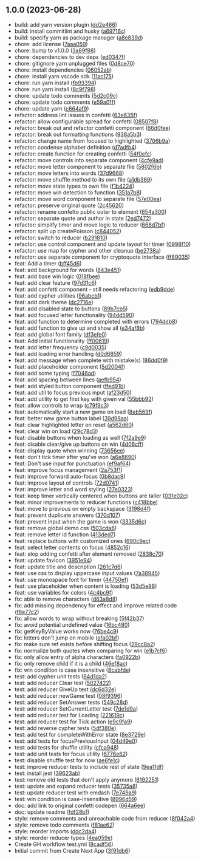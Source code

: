 ## 1.0.0 (2023-06-28)

* build: add yarn version plugin ([dd2e466](https://github.com/Rykus0/cryptoquote/commit/dd2e466))
* build: install commitlint and husky ([a69716c](https://github.com/Rykus0/cryptoquote/commit/a69716c))
* build: specify yarn as package manager ([a8e839d](https://github.com/Rykus0/cryptoquote/commit/a8e839d))
* chore: add license ([7aaa059](https://github.com/Rykus0/cryptoquote/commit/7aaa059))
* chore: bump to v1.0.0 ([3a89f88](https://github.com/Rykus0/cryptoquote/commit/3a89f88))
* chore: dependencies to dev deps ([ed0347f](https://github.com/Rykus0/cryptoquote/commit/ed0347f))
* chore: gitignore yarn unplugged files ([0d8ce70](https://github.com/Rykus0/cryptoquote/commit/0d8ce70))
* chore: install dependencies ([06052ab](https://github.com/Rykus0/cryptoquote/commit/06052ab))
* chore: install yarn vscode sdk ([11ac175](https://github.com/Rykus0/cryptoquote/commit/11ac175))
* chore: run yarn install ([fb93394](https://github.com/Rykus0/cryptoquote/commit/fb93394))
* chore: run yarn install ([8c9f798](https://github.com/Rykus0/cryptoquote/commit/8c9f798))
* chore: update todo comments ([5d2c09c](https://github.com/Rykus0/cryptoquote/commit/5d2c09c))
* chore: update todo comments ([e59a01f](https://github.com/Rykus0/cryptoquote/commit/e59a01f))
* chore: update yarn ([c664af9](https://github.com/Rykus0/cryptoquote/commit/c664af9))
* refactor: address lint issues in confetti ([63e635f](https://github.com/Rykus0/cryptoquote/commit/63e635f))
* refactor: allow configurable spread for confetti ([08507f8](https://github.com/Rykus0/cryptoquote/commit/08507f8))
* refactor: break out and refactor confetti component ([66d0fee](https://github.com/Rykus0/cryptoquote/commit/66d0fee))
* refactor: break out formatting functions ([938a5b3](https://github.com/Rykus0/cryptoquote/commit/938a5b3))
* refactor: change name from focused to highlighted ([3706b9a](https://github.com/Rykus0/cryptoquote/commit/3706b9a))
* refactor: condense alphabet definition ([d7adfb4](https://github.com/Rykus0/cryptoquote/commit/d7adfb4))
* refactor: create function for creating confetti ([54f0efc](https://github.com/Rykus0/cryptoquote/commit/54f0efc))
* refactor: move controls into separate component ([4cfe9ad](https://github.com/Rykus0/cryptoquote/commit/4cfe9ad))
* refactor: move letter component to separate file ([5802f6b](https://github.com/Rykus0/cryptoquote/commit/5802f6b))
* refactor: move letters into words ([37d9668](https://github.com/Rykus0/cryptoquote/commit/37d9668))
* refactor: move shuffle method to its own file ([a1db369](https://github.com/Rykus0/cryptoquote/commit/a1db369))
* refactor: move state types to own file ([f1b4224](https://github.com/Rykus0/cryptoquote/commit/f1b4224))
* refactor: move win detection to function ([351a7b8](https://github.com/Rykus0/cryptoquote/commit/351a7b8))
* refactor: move word component to separate file ([57e00ea](https://github.com/Rykus0/cryptoquote/commit/57e00ea))
* refactor: preserve original quote ([2c45620](https://github.com/Rykus0/cryptoquote/commit/2c45620))
* refactor: rename confetto public outer to element ([654a300](https://github.com/Rykus0/cryptoquote/commit/654a300))
* refactor: separate quote and author in state ([2ed7472](https://github.com/Rykus0/cryptoquote/commit/2ed7472))
* refactor: simplify timer and move logic to reducer ([668d7bf](https://github.com/Rykus0/cryptoquote/commit/668d7bf))
* refactor: split up createPoisson ([c844052](https://github.com/Rykus0/cryptoquote/commit/c844052))
* refactor: switch to reducer ([b291810](https://github.com/Rykus0/cryptoquote/commit/b291810))
* refactor: use control component and update layout for timer ([0998f10](https://github.com/Rykus0/cryptoquote/commit/0998f10))
* refactor: use map for cypher and other cleanup ([be2738a](https://github.com/Rykus0/cryptoquote/commit/be2738a))
* refactor: use separate component for cryptoquote interface ([ff89035](https://github.com/Rykus0/cryptoquote/commit/ff89035))
* feat: Add a timer ([bff45d6](https://github.com/Rykus0/cryptoquote/commit/bff45d6))
* feat: add background for words ([843e451](https://github.com/Rykus0/cryptoquote/commit/843e451))
* feat: add base win logic ([018fbee](https://github.com/Rykus0/cryptoquote/commit/018fbee))
* feat: add clear feature ([97d31c6](https://github.com/Rykus0/cryptoquote/commit/97d31c6))
* feat: add confetti component - still needs refactoring ([edb9dde](https://github.com/Rykus0/cryptoquote/commit/edb9dde))
* feat: add cypher utilities ([96abcb1](https://github.com/Rykus0/cryptoquote/commit/96abcb1))
* feat: add dark theme ([dc2716e](https://github.com/Rykus0/cryptoquote/commit/dc2716e))
* feat: add disabled state to buttons ([89b7cb5](https://github.com/Rykus0/cryptoquote/commit/89b7cb5))
* feat: add focused letter functionality ([94dd590](https://github.com/Rykus0/cryptoquote/commit/94dd590))
* feat: add function to determine completed with errors ([794ddb8](https://github.com/Rykus0/cryptoquote/commit/794ddb8))
* feat: add function to give up and show all ([e34af8b](https://github.com/Rykus0/cryptoquote/commit/e34af8b))
* feat: add global font family ([df3efe0](https://github.com/Rykus0/cryptoquote/commit/df3efe0))
* feat: Add initial functionality ([ff00619](https://github.com/Rykus0/cryptoquote/commit/ff00619))
* feat: add letter frequency ([c9d0035](https://github.com/Rykus0/cryptoquote/commit/c9d0035))
* feat: add loading error handling ([d0d6859](https://github.com/Rykus0/cryptoquote/commit/d0d6859))
* feat: add message when complete with mistake(s) ([86dd0f9](https://github.com/Rykus0/cryptoquote/commit/86dd0f9))
* feat: add placeholder component ([5d2004f](https://github.com/Rykus0/cryptoquote/commit/5d2004f))
* feat: add some typing ([f7046ad](https://github.com/Rykus0/cryptoquote/commit/f7046ad))
* feat: add spacing between lines ([aefb954](https://github.com/Rykus0/cryptoquote/commit/aefb954))
* feat: add styled button component ([ffed91b](https://github.com/Rykus0/cryptoquote/commit/ffed91b))
* feat: add util to focus previous input ([af23d50](https://github.com/Rykus0/cryptoquote/commit/af23d50))
* feat: add utility to get first key with given val ([55bbb92](https://github.com/Rykus0/cryptoquote/commit/55bbb92))
* feat: allow controls to wrap ([c79f9c3](https://github.com/Rykus0/cryptoquote/commit/c79f9c3))
* feat: automatically start a new game on load ([8eb569f](https://github.com/Rykus0/cryptoquote/commit/8eb569f))
* feat: better new game button label ([39d98aa](https://github.com/Rykus0/cryptoquote/commit/39d98aa))
* feat: clear highlighted letter on reset ([a562d60](https://github.com/Rykus0/cryptoquote/commit/a562d60))
* feat: clear win on load ([29c78d3](https://github.com/Rykus0/cryptoquote/commit/29c78d3))
* feat: disable buttons when loading as well ([7f2a9e9](https://github.com/Rykus0/cryptoquote/commit/7f2a9e9))
* feat: disable clear/give up buttons on win ([4d08cff](https://github.com/Rykus0/cryptoquote/commit/4d08cff))
* feat: display quote when winning ([73656ee](https://github.com/Rykus0/cryptoquote/commit/73656ee))
* feat: don't tick timer after you've won ([a6e8690](https://github.com/Rykus0/cryptoquote/commit/a6e8690))
* feat: Don't use input for punctuation ([ef9af64](https://github.com/Rykus0/cryptoquote/commit/ef9af64))
* feat: improve focus management ([2a753f1](https://github.com/Rykus0/cryptoquote/commit/2a753f1))
* feat: improve forward auto-focus ([0b8dac9](https://github.com/Rykus0/cryptoquote/commit/0b8dac9))
* feat: improve layout of controls ([72d0741](https://github.com/Rykus0/cryptoquote/commit/72d0741))
* feat: improve letter and word styling ([27e0323](https://github.com/Rykus0/cryptoquote/commit/27e0323))
* feat: keep timer vertically centered when buttons are taller ([031e02c](https://github.com/Rykus0/cryptoquote/commit/031e02c))
* feat: minor improvements to reducer functions ([c418bbe](https://github.com/Rykus0/cryptoquote/commit/c418bbe))
* feat: move to previous on empty backspace ([3198d4f](https://github.com/Rykus0/cryptoquote/commit/3198d4f))
* feat: prevent duplicate answers ([370d107](https://github.com/Rykus0/cryptoquote/commit/370d107))
* feat: prevent input when the game is won ([3335d6c](https://github.com/Rykus0/cryptoquote/commit/3335d6c))
* feat: remove global demo css ([503cda6](https://github.com/Rykus0/cryptoquote/commit/503cda6))
* feat: remove letter id function ([413ded7](https://github.com/Rykus0/cryptoquote/commit/413ded7))
* feat: replace buttons with customized ones ([690c9ec](https://github.com/Rykus0/cryptoquote/commit/690c9ec))
* feat: select letter contents on focus ([4852c16](https://github.com/Rykus0/cryptoquote/commit/4852c16))
* feat: stop adding confetti after element removed ([2838c70](https://github.com/Rykus0/cryptoquote/commit/2838c70))
* feat: update favicon ([3951e94](https://github.com/Rykus0/cryptoquote/commit/3951e94))
* feat: update title and description ([261c7d6](https://github.com/Rykus0/cryptoquote/commit/261c7d6))
* feat: use css to display uppercase input values ([7a38945](https://github.com/Rykus0/cryptoquote/commit/7a38945))
* feat: use monospace font for timer ([44750ef](https://github.com/Rykus0/cryptoquote/commit/44750ef))
* feat: use placeholder when content is loading ([53d5e98](https://github.com/Rykus0/cryptoquote/commit/53d5e98))
* feat: use variables for colors ([4c4bc9f](https://github.com/Rykus0/cryptoquote/commit/4c4bc9f))
* fix: able to remove characters ([d63a8d8](https://github.com/Rykus0/cryptoquote/commit/d63a8d8))
* fix: add missing dependency for effect and improve related code ([f8e77c2](https://github.com/Rykus0/cryptoquote/commit/f8e77c2))
* fix: allow words to wrap without breaking ([5f42b37](https://github.com/Rykus0/cryptoquote/commit/5f42b37))
* fix: avoid potential undefined value ([16bc480](https://github.com/Rykus0/cryptoquote/commit/16bc480))
* fix: getKeyByValue works now ([76be4c9](https://github.com/Rykus0/cryptoquote/commit/76be4c9))
* fix: letters don't jump on mobile ([efa02bf](https://github.com/Rykus0/cryptoquote/commit/efa02bf))
* fix: make sure ref exists before shifting focus ([29cc8a2](https://github.com/Rykus0/cryptoquote/commit/29cc8a2))
* fix: normalize both quotes when comparing for win ([e1b7cf6](https://github.com/Rykus0/cryptoquote/commit/e1b7cf6))
* fix: only allow entry of alpha characters ([fa0922b](https://github.com/Rykus0/cryptoquote/commit/fa0922b))
* fix: only remove child if it is a child ([46ef8ac](https://github.com/Rykus0/cryptoquote/commit/46ef8ac))
* fix: win condition is case insensitive ([8cabfde](https://github.com/Rykus0/cryptoquote/commit/8cabfde))
* test: add cypher unit tests ([64d1da2](https://github.com/Rykus0/cryptoquote/commit/64d1da2))
* test: add reducer Clear test ([5027422](https://github.com/Rykus0/cryptoquote/commit/5027422))
* test: add reducer GiveUp test ([dc6d32e](https://github.com/Rykus0/cryptoquote/commit/dc6d32e))
* test: add reducer newGame test ([08f9396](https://github.com/Rykus0/cryptoquote/commit/08f9396))
* test: add reducer SetAnswer tests ([549c28d](https://github.com/Rykus0/cryptoquote/commit/549c28d))
* test: add reducer SetCurrentLetter test ([7de1d9a](https://github.com/Rykus0/cryptoquote/commit/7de1d9a))
* test: add reducer test for Loading ([221619c](https://github.com/Rykus0/cryptoquote/commit/221619c))
* test: add reducer test for Tick action ([e9c9fa9](https://github.com/Rykus0/cryptoquote/commit/e9c9fa9))
* test: add reverse cypher tests ([5df380e](https://github.com/Rykus0/cryptoquote/commit/5df380e))
* test: add test for completeWithError state ([8e3729e](https://github.com/Rykus0/cryptoquote/commit/8e3729e))
* test: add tests for focusPreviousInput ([04d49e0](https://github.com/Rykus0/cryptoquote/commit/04d49e0))
* test: add tests for shuffle utility ([cfca948](https://github.com/Rykus0/cryptoquote/commit/cfca948))
* test: add unit tests for focus utility ([6776e62](https://github.com/Rykus0/cryptoquote/commit/6776e62))
* test: disable shuffle test for now ([ae6fe1c](https://github.com/Rykus0/cryptoquote/commit/ae6fe1c))
* test: improve reducer tests to include rest of state ([9ea11df](https://github.com/Rykus0/cryptoquote/commit/9ea11df))
* test: install jest ([39623ab](https://github.com/Rykus0/cryptoquote/commit/39623ab))
* test: remove old tests that don't apply anymore ([6192251](https://github.com/Rykus0/cryptoquote/commit/6192251))
* test: update and expand reducer tests ([35735a8](https://github.com/Rykus0/cryptoquote/commit/35735a8))
* test: update reducer test with emdash ([7e749a9](https://github.com/Rykus0/cryptoquote/commit/7e749a9))
* test: win condition is case-insensitive ([8996d59](https://github.com/Rykus0/cryptoquote/commit/8996d59))
* doc: add link to original confetti codepen ([664a6ee](https://github.com/Rykus0/cryptoquote/commit/664a6ee))
* doc: update readme ([fdf28b1](https://github.com/Rykus0/cryptoquote/commit/fdf28b1))
* style: remove comments and unreachable code from reducer ([8f042a4](https://github.com/Rykus0/cryptoquote/commit/8f042a4))
* style: remove todo comments ([f81ae62](https://github.com/Rykus0/cryptoquote/commit/f81ae62))
* style: reorder imports ([ddc2da4](https://github.com/Rykus0/cryptoquote/commit/ddc2da4))
* style: reorder reducer types ([4ea059e](https://github.com/Rykus0/cryptoquote/commit/4ea059e))
* Create GH workflow test.yml ([8cadf56](https://github.com/Rykus0/cryptoquote/commit/8cadf56))
* Initial commit from Create Next App ([3f91db6](https://github.com/Rykus0/cryptoquote/commit/3f91db6))
